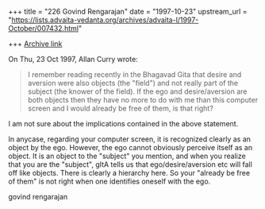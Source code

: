 +++
title = "226 Govind Rengarajan"
date = "1997-10-23"
upstream_url = "https://lists.advaita-vedanta.org/archives/advaita-l/1997-October/007432.html"

+++
[Archive link](https://lists.advaita-vedanta.org/archives/advaita-l/1997-October/007432.html)

On Thu, 23 Oct 1997, Allan Curry wrote:

> I remember reading recently in the Bhagavad Gita that
> desire and aversion were also objects (the "field") and
> not really part of the subject (the knower of the field).
> If the ego and desire/aversion are both objects then
> they have no more to do with me than this computer
> screen and I would already be free of them, is that right?
>

I am not sure about the implications contained in the above
statement.

In anycase, regarding your computer screen, it is recognized clearly
as an object by the ego. However, the ego cannot obviously perceive
itself as an object. It is an object to the "subject" you mention,
and when you realize that you are the "subject", gItA tells us that
ego/desire/aversion etc will fall off like objects. There is
clearly a hierarchy here. So your "already be free of them" is not
right when one identifies oneself with the ego.

govind rengarajan

